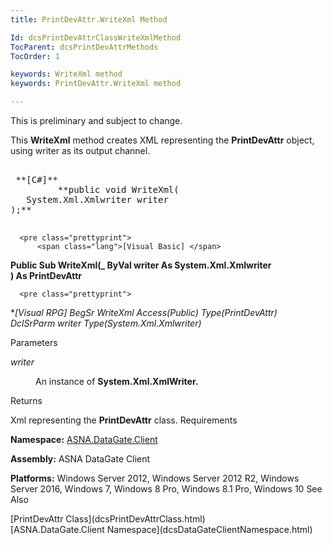 ```yaml
---
title: PrintDevAttr.WriteXml Method

Id: dcsPrintDevAttrClassWriteXmlMethod
TocParent: dcsPrintDevAttrMethods
TocOrder: 1

keywords: WriteXml method
keywords: PrintDevAttr.WriteXml method

---
```


This is preliminary and subject to change. 

This **WriteXml** method creates XML representing the **PrintDevAttr** object, using writer as its output channel.
<pre class="prettyprint">
        <span class="lang">
 **[C#]** 
        </span> **public void WriteXml(
   System.Xml.Xmlwriter writer
);** 
      </pre>

      <pre class="prettyprint">
          <span class="lang">[Visual Basic] </span>
 **Public Sub WriteXml(_
   ByVal writer As System.Xml.Xmlwriter<br /> ) As PrintDevAttr** 
      </pre>

      <pre class="prettyprint">
 **<span class="lang">[Visual RPG]</span>
  BegSr WriteXml Access(*Public) Type(PrintDevAttr)<br />   DclSrParm writer Type(System.Xml.Xmlwriter)** 
      </pre>

Parameters

*writer* 
<dl>
        <dd>

An instance of **System.Xml.XmlWriter.** 
</dd>
</dl>

Returns

Xml representing the **PrintDevAttr** class.
Requirements

<span> **Namespace:** [ASNA.DataGate.Client](dcsDataGateClientNamespace.html) </span> 

<span> **Assembly:** ASNA DataGate Client</span> 

<span> **Platforms:** Windows Server 2012, Windows Server 2012 R2, Windows Server 2016, Windows 7, Windows 8 Pro, Windows 8.1 Pro, Windows 10</span>
See Also

<dl />
      [PrintDevAttr Class](dcsPrintDevAttrClass.html)
      <br />
      [ASNA.DataGate.Client Namespace](dcsDataGateClientNamespace.html)

